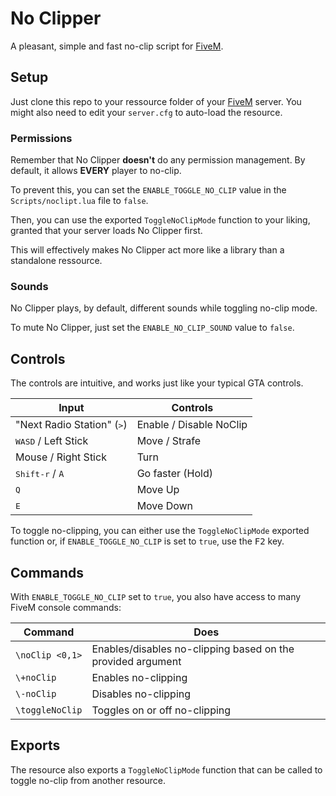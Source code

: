 # No Clipper # 

A pleasant, simple and fast no-clip script for [FiveM][5m].

## Setup ##

Just clone this repo to your ressource folder of your [FiveM][5m] server. You might also need to edit your `server.cfg` to
auto-load the resource.

### Permissions ###

Remember that No Clipper **doesn't** do any permission management. By default, it allows **EVERY** player to no-clip.

To prevent this, you can set the `ENABLE_TOGGLE_NO_CLIP` value in the `Scripts/noclipt.lua` file to `false`.

Then, you can use the exported `ToggleNoClipMode` function to your liking, granted that your server loads No Clipper first.

This will effectively makes No Clipper act more like a library than a standalone ressource.

### Sounds ###

No Clipper plays, by default, different sounds while toggling no-clip mode.

To mute No Clipper, just set the `ENABLE_NO_CLIP_SOUND`  value to `false`.

## Controls ##

The controls are intuitive, and works just like your typical GTA controls.

| Input                                 | Controls                  |
|---------------------------------------|---------------------------|
| "Next Radio Station" (<kbd>></kbd>)   |  Enable / Disable NoClip  |
| <kbd>WASD</kbd> / Left Stick          |  Move / Strafe            |
| Mouse / Right Stick                   |  Turn                     |
| <kbd>Shift-r</kbd> / `A`              |  Go faster (Hold)         |
| <kbd>Q</kbd>                          |  Move Up                  |
| <kbd>E</kbd>                          |  Move Down                |

To toggle no-clipping, you can either use the `ToggleNoClipMode` exported function or, if `ENABLE_TOGGLE_NO_CLIP` is set to `true`, use the <kbd>F2</kbd> key.

## Commands ##

With `ENABLE_TOGGLE_NO_CLIP` set to `true`, you also have access to many FiveM console commands:

| Command           | Does                                                          |
|-------------------|---------------------------------------------------------------|
| `\noClip <0,1>`   | Enables/disables no-clipping based on the provided argument   |
| `\+noClip`        | Enables no-clipping                                           |
| `\-noClip`        | Disables no-clipping                                          |
| `\toggleNoClip`   | Toggles on or off no-clipping                                 |


## Exports ##

The resource also exports a `ToggleNoClipMode` function that can be called to toggle no-clip from another resource.

[5m]: https://fivem.net "FiveM"